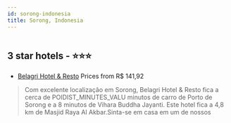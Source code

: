 ```yaml
---
id: sorong-indonesia
title: Sorong, Indonesia
---
```


<center><img src="https://i.travelapi.com/hotels/20000000/19460000/19452000/19451964/e647791f_b.jpg" alt="" /></center>


##  3 star hotels - ⭐️⭐️⭐️

-    [Belagri Hotel & Resto](https://www.hurb.com/br/aud/https://www.hurb.com/br/hotels/sorong/belagri-hotel-resto-HT-M55M?cmp=18055) Prices from R$ 141,92
   > Com excelente localização em Sorong, Belagri Hotel & Resto fica a cerca de POIDIST_MINUTES_VALU minutos de carro de Porto de Sorong e a 8 minutos de Vihara Buddha Jayanti.  Este hotel fica a 4,8 km de Masjid Raya Al Akbar.Sinta-se em casa em um de nossos 
